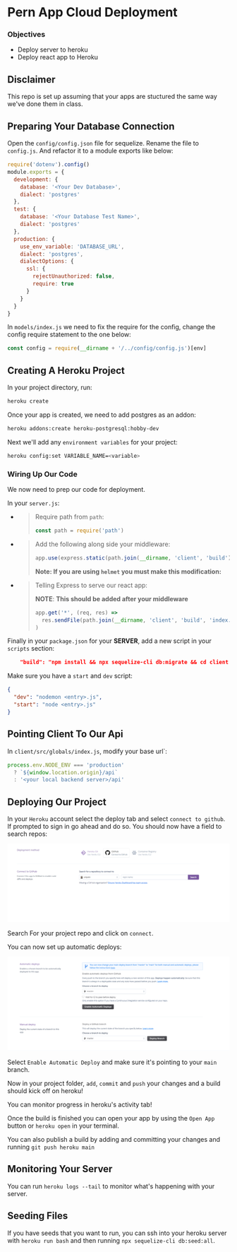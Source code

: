 # Pern App Cloud Deployment

### Objectives

- Deploy server to heroku
- Deploy react app to Heroku

## **Disclaimer**

This repo is set up assuming that your apps are stuctured the same way we've done them in class.

## Preparing Your Database Connection

Open the `config/config.json` file for sequelize. Rename the file to `config.js`. And refactor it to a module exports like below:

```js
require('dotenv').config()
module.exports = {
  development: {
    database: '<Your Dev Database>',
    dialect: 'postgres'
  },
  test: {
    database: '<Your Database Test Name>',
    dialect: 'postgres'
  },
  production: {
    use_env_variable: 'DATABASE_URL',
    dialect: 'postgres',
    dialectOptions: {
      ssl: {
        rejectUnauthorized: false,
        require: true
      }
    }
  }
}
```

In `models/index.js` we need to fix the require for the config, change the config require statement to the one below:

```js
const config = require(__dirname + '/../config/config.js')[env]
```

## Creating A Heroku Project

In your project directory, run:

```sh
heroku create
```

Once your app is created, we need to add postgres as an addon:

```sh
heroku addons:create heroku-postgresql:hobby-dev
```

Next we'll add any `environment variables` for your project:

```sh
heroku config:set VARIABLE_NAME=<variable>
```

### Wiring Up Our Code

We now need to prep our code for deployment.

In your `server.js`:

- > Require path from `path`:
  >
  > ```js
  > const path = require('path')
  > ```

- > Add the following along side your middleware:
  >
  > ```js
  > app.use(express.static(path.join(__dirname, 'client', 'build')))
  > ```
  >
  > **Note: If you are using `helmet` you **must** make this modification:**

- > Telling Express to serve our react app:
  >
  > **NOTE**: **This should be added after your middleware**
  >
  > ```js
  > app.get('*', (req, res) =>
  >   res.sendFile(path.join(__dirname, 'client', 'build', 'index.html'))
  > )
  > ```

Finally in your `package.json` for your **SERVER**, add a new script in your `scripts` section:

```json
    "build": "npm install && npx sequelize-cli db:migrate && cd client && rm -rf build && npm install && npm run build"
```

Make sure you have a `start` and `dev` script:

```json
{
  "dev": "nodemon <entry>.js",
  "start": "node <entry>.js"
}
```

## Pointing Client To Our Api

In `client/src/globals/index.js`, modify your base url`:

```js
process.env.NODE_ENV === 'production'
  ? `${window.location.origin}/api`
  : '<your local backend server>/api'
```

## Deploying Our Project

In your `Heroku` account select the deploy tab and select `connect to github`. If prompted to sign in go ahead and do so. You should now have a field to search repos:

![Heroku-Github](images/heroku-github.png)

Search For your project repo and click on `connect`.

You can now set up automatic deploys:

![Deploy](images/deploy.png)

Select `Enable Automatic Deploy` and make sure it's pointing to your `main` branch.

Now in your project folder, `add`, `commit` and `push` your changes and a build should kick off on heroku!

You can monitor progress in heroku's activity tab!

Once the build is finished you can open your app by using the `Open App` button or `heroku open` in your terminal.

You can also publish a build by adding and committing your changes and running `git push heroku main`

## Monitoring Your Server

You can run `heroku logs --tail` to monitor what's happening with your server.

## Seeding Files

If you have seeds that you want to run, you can ssh into your heroku server with `heroku run bash` and then running `npx sequelize-cli db:seed:all`.
